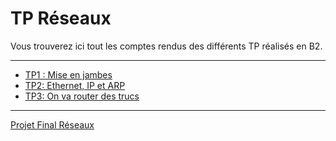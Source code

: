 # TP Réseaux

Vous trouverez ici tout les comptes rendus des différents TP réalisés en B2.

---

- [TP1 : Mise en jambes](https://github.com/UnEpicier/TP-Linux/blob/main/B2/TP1/README.md)
- [TP2: Ethernet, IP et ARP](https://github.com/UnEpicier/TP-Linux/blob/main/B2/TP1/README.md)
- [TP3: On va router des trucs](https://github.com/UnEpicier/TP-Linux/blob/main/B2/TP3/README.md)

---

[Projet Final Réseaux](https://ytrack.learn.ynov.com/git/AVASSEUR2/Reseaux-GameDev-B2)
